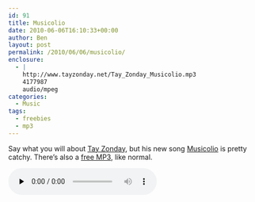```yaml
---
id: 91
title: Musicolio
date: 2010-06-06T16:10:33+00:00
author: Ben
layout: post
permalink: /2010/06/06/musicolio/
enclosure:
  - |
    http://www.tayzonday.net/Tay_Zonday_Musicolio.mp3
    4177987
    audio/mpeg
categories:
  - Music
tags:
  - freebies
  - mp3
---
```

Say what you will about [Tay Zonday](http://www.tayzonday.net), but his new song [Musicolio](http://www.youtube.com/watch?v=xJm1VRsfPNk) is pretty catchy. There&#8217;s also a [free MP3](http://www.tayzonday.net/Tay_Zonday_Musicolio.mp3), like normal.

<audio controls preload="none"><source src="http://www.tayzonday.net/Tay\_Zonday\_Musicolio.mp3" />[Download MP3](http://www.tayzonday.net/Tay_Zonday_Musicolio.mp3)</audio>